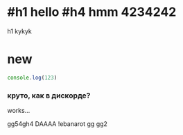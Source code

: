 ﻿#h1 hello
#h4 hmm
4234242
=================
h1 kykyk

new
====
```js
console.log(123)
```
### круто, как в дискорде?

works...

gg54gh4
DAAAA !ebanarot
gg
gg2